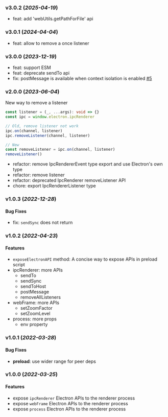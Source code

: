 ### v3.0.2 (_2025-04-19_)

- feat: add 'webUtils.getPathForFile' api

### v3.0.1 (_2024-04-04_)

- feat: allow to remove a once listener

### v3.0.0 (_2023-12-19_)

- feat: support ESM
- feat: deprecate sendTo api
- fix: postMessage is available when context isolation is enabled [#5](https://github.com/alex8088/electron-toolkit/issues/5)

### v2.0.0 (_2023-06-04_)

New way to remove a listener

```ts
const listener = (_, ...args): void => {}
const ipc = window.electron.ipcRenderer

// Old, remove listener not work
ipc.on(channel, listener)
ipc.removeListener(channel, listener)

// New
const removeListener = ipc.on(channel, listener)
removeListener()
```

- refactor: remove IpcRendererEvent type export and use Electron's own type
- refactor: remove listener
- refactor: deprecated IpcRenderer removeListener API
- chore: export IpcRendererListener type

### v1.0.3 (_2022-12-28_)

#### Bug Fixes

- fix: `sendSync` does not return

### v1.0.2 (_2022-04-23_)

#### Features

- `exposeElectronAPI` method: A concise way to expose APIs in preload script
- ipcRenderer: more APIs
  - sendTo
  - sendSync
  - sendToHost
  - postMessage
  - removeAllListeners
- webFrame: more APIs
  - setZoomFactor
  - setZoomLevel
- process: more props
  - env property

### v1.0.1 (_2022-03-28_)

#### Bug Fixes

- **preload**: use wider range for peer deps

### v1.0.0 (_2022-03-25_)

#### Features

- expose `ipcRenderer` Electron APIs to the renderer process
- expose `webFrame` Electron APIs to the renderer process
- expose `process` Electron APIs to the renderer process
